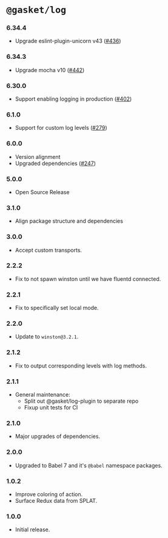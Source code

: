 # `@gasket/log`

### 6.34.4

- Upgrade eslint-plugin-unicorn v43 ([#436])

### 6.34.3

- Upgrade mocha v10 ([#442])

### 6.30.0

- Support enabling logging in production ([#402])

### 6.1.0

- Support for custom log levels ([#279])

### 6.0.0

- Version alignment
- Upgraded dependencies ([#247])

### 5.0.0

- Open Source Release

### 3.1.0

- Align package structure and dependencies

### 3.0.0

- Accept custom transports.

### 2.2.2

- Fix to not spawn winston until we have fluentd connected.

### 2.2.1

- Fix to specifically set local mode.

### 2.2.0

- Update to `winston@3.2.1`.

### 2.1.2

- Fix to output corresponding levels with log methods.

### 2.1.1

- General maintenance:
  - Split out @gasket/log-plugin to separate repo
  - Fixup unit tests for CI

### 2.1.0

- Major upgrades of dependencies.

### 2.0.0

- Upgraded to Babel 7 and it's `@babel` namespace packages.

### 1.0.2

- Improve coloring of action.
- Surface Redux data from SPLAT.

### 1.0.0

- Initial release.


[#247]: https://github.com/godaddy/gasket/pull/247
[#279]: https://github.com/godaddy/gasket/pull/279
[#402]: https://github.com/godaddy/gasket/pull/402
[#436]: https://github.com/godaddy/gasket/pull/436
[#442]: https://github.com/godaddy/gasket/pull/442
